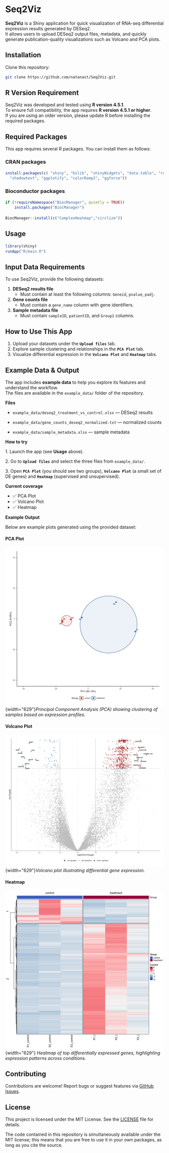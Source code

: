 # Seq2Viz

**Seq2Viz** is a Shiny application for quick visualization of RNA-seq differential expression results generated by DESeq2.\
It allows users to upload DESeq2 output files, metadata, and quickly generate publication-quality visualizations such as Volcano and PCA plots.

## Installation

Clone this repository:

``` bash
git clone https://github.com/natanast/Seq2Viz.git
```

## R Version Requirement

Seq2Viz was developed and tested using **R version 4.5.1**.\
To ensure full compatibility, the app requires **R version 4.5.1 or higher**.\
If you are using an older version, please update R before installing the required packages.

## Required Packages

This app requires several R packages. You can install them as follows:

### CRAN packages

``` r
install.packages(c( "shiny", "bslib", "shinyWidgets", "data.table", "readxl", "stringr", "ggplot2", "ggrepel", "colorspace",
  "shadowtext", "ggplotify", "colorRamp2", "ggforce"))
```

### Bioconductor packages

``` r
if (!requireNamespace("BiocManager", quietly = TRUE))
    install.packages("BiocManager")

BiocManager::install(c("ComplexHeatmap","circlize"))
```

## Usage

``` r
library(shiny)
runApp("R/main.R")
```

## Input Data Requirements

To use Seq2Viz, provide the following datasets:

1.  **DESeq2 results file**
    -   Must contain at least the following columns: `Geneid`, `pvalue`, `padj`.
2.  **Gene counts file**
    -   Must contain a `gene_name` column with gene identifiers.
3.  **Sample metadata file**
    -   Must contain `sampleID`, `patientID`, and `Group1` columns.

## How to Use This App

1.  Upload your datasets under the **`Upload files`** tab.
2.  Explore sample clustering and relationships in the **`PCA Plot`** tab.
3.  Visualize differential expression in the **`Volcano Plot`** and **`Heatmap`** tabs.

## Example Data & Output

The app includes **example data** to help you explore its features and understand the workflow.\
The files are available in the `example_data/` folder of the repository.

**Files**

-   `example_data/deseq2_treatment_vs_control.xlsx` — DESeq2 results

-   `example_data/gene_counts_deseq2_normalized.txt` — normalized counts

-   `example_data/sample_metadata.xlsx` — sample metadata

**How to try**

1\. Launch the app (see **Usage** above).

2\. Go to **`Upload files`** and select the three files from `example_data/`.

3\. Open **`PCA Plot`** (you should see two groups), **`Volcano Plot`** (a small set of DE genes) and **`Heatmap`** (supervised and unsupervised).

**Current coverage**

-   ✅ PCA Plot
-   ✅ Volcano Plot
-   ✅ Heatmap

**Example Output**

Below are example plots generated using the provided dataset:

#### PCA Plot

![PCA](images/PCA_plot.png){width="629"}*Principal Component Analysis (PCA) showing clustering of samples based on expression profiles.*

#### Volcano Plot

![Volcano](images/volcano_plot.png){width="629"}*Volcano plot illustrating differential gene expression.*

#### Heatmap

![Heatmap](images/heatmap.png){width="629"} *Heatmap of top differentially expressed genes, highlighting expression patterns across conditions.*

## Contributing

Contributions are welcome! Report bugs or suggest features via [GitHub Issues](https://github.com/natanast/Seq2Viz/issues).

## License

This project is licensed under the MIT License. See the [LICENSE](LICENSE) file for details.

The code contained in this repository is simultaneously available under the MIT license; this means that you are free to use it in your own packages, as long as you cite the source.
